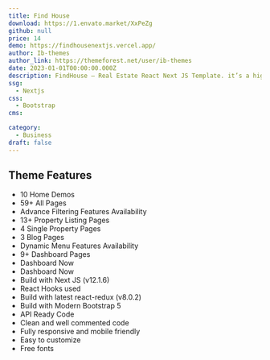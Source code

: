 ```yaml
---
title: Find House 
download: https://1.envato.market/XxPeZg
github: null
price: 14
demo: https://findhousenextjs.vercel.app/
author: Ib-themes 
author_link: https://themeforest.net/user/ib-themes
date: 2023-01-01T00:00:00.000Z
description: FindHouse – Real Estate React Next JS Template. it’s a high-Quality and well organized React NextJS Template specially designed to fit all the needs of a Real Estate Business.
ssg:
  - Nextjs
css:
  - Bootstrap
cms:

category:
  - Business
draft: false
---
```

## Theme Features

- 10 Home Demos
- 59+ All Pages
- Advance Filtering Features Availability
- 13+ Property Listing Pages
- 4 Single Property Pages
- 3 Blog Pages
- Dynamic Menu Features Availability
- 9+ Dashboard Pages
- Dashboard Now
- Dashboard Now
- Build with Next JS (v12.1.6)
- React Hooks used
- Build with latest react-redux (v8.0.2)
- Build with Modern Bootstrap 5
- API Ready Code
- Clean and well commented code
- Fully responsive and mobile friendly
- Easy to customize
- Free fonts
